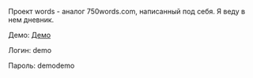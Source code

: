 Проект words - аналог 750words.com, написанный под себя. Я веду в нем дневник.

Демо: [Демо](http://oleg-sidorkin.ru:8000)

Логин: demo

Пароль: demodemo
